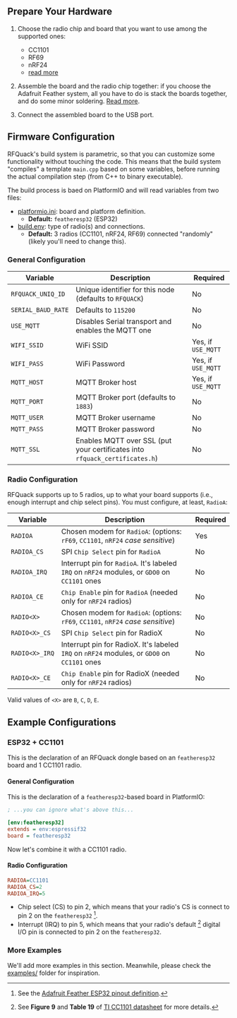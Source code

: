 ## Prepare Your Hardware

1. Choose the radio chip and board that you want to use among the supported ones:
    - CC1101
    - RF69
    - nRF24
    - [read more](../hardware/radios.md)

2. Assemble the board and the radio chip together: if you choose the Adafruit Feather system, all you have to do is stack the boards together, and do some minor soldering. [Read more](../hardware/boards.md).
3. Connect the assembled board to the USB port.

## Firmware Configuration

RFQuack's build system is parametric, so that you can customize some functionality without touching the code. This means that the build system "compiles" a template `main.cpp` based on some variables, before running the actual compilation step (from C++ to binary executable).

The build process is baed on PlatformIO and will read variables from two files:

- [platformio.ini](https://github.com/rfquack/RFQuack/blob/master/platformio.ini): board and platform definition.
    - **Default:** `featheresp32` (ESP32)
- [build.env](https://github.com/rfquack/RFQuack/blob/master/build.env): type of radio(s) and connections.
    - **Default:** 3 radios (CC1101, nRF24, RF69) connected "randomly" (likely you'll need to change this).

### General Configuration

| Variable         | Description                                                                 | Required           |
| ---------------- | --------------------------------------------------------------------------- | ------------------ |
| `RFQUACK_UNIQ_ID`  | Unique identifier for this node (defaults to `RFQUACK`)                     | No                 |
| `SERIAL_BAUD_RATE` | Defaults to `115200`                                                        | No                 |
| `USE_MQTT`         | Disables Serial transport and enables the MQTT one                          | No                 |
| `WIFI_SSID`        | WiFi SSID                                                                   | Yes, if `USE_MQTT` |
| `WIFI_PASS`        | WiFi Password                                                               | Yes, if `USE_MQTT` |
| `MQTT_HOST`        | MQTT Broker host                                                            | Yes, if `USE_MQTT` |
| `MQTT_PORT`        | MQTT Broker port (defaults to `1883`)                                       | No                 |
| `MQTT_USER`        | MQTT Broker username                                                        | No                 |
| `MQTT_PASS`        | MQTT Broker password                                                        | No                 |
| `MQTT_SSL`         | Enables MQTT over SSL (put your certificates into `rfquack_certificates.h`) | No                 |

### Radio Configuration

RFQuack supports up to 5 radios, up to what your board supports (i.e., enough interrupt and chip select pins). You must configure, at least, `RadioA`:

| Variable     | Description                                                                                 | Required         |
| ------------ | ------------------------------------------------------------------------------------------- | ---------------- |
| `RADIOA`     | Chosen modem for `RadioA`: (options: `rF69`, `CC1101`, `nRF24` *case sensitive*)              | Yes              |
| `RADIOA_CS`  | SPI `Chip Select` pin for `RadioA`                                                            | No               |
| `RADIOA_IRQ` | Interrupt pin for `RadioA`. It's labeled `IRQ` on `nRF24` modules, or `GDO0` on `CC1101` ones | No               |
| `RADIOA_CE`  | `Chip Enable` pin for `RadioA` (needed only for `nRF24` radios)                               | No               |
| `RADIO<X>`     | Chosen modem for `RadioA`: (options: `rF69`, `CC1101`, `nRF24` *case sensitive*)              | No              |
| `RADIO<X>_CS`  | SPI `Chip Select` pin for RadioX                                                            | No               |
| `RADIO<X>_IRQ` | Interrupt pin for RadioX. It's labeled `IRQ` on `nRF24` modules, or `GDO0` on `CC1101` ones | No               |
| `RADIO<X>_CE`  | `Chip Enable` pin for RadioX (needed only for `nRF24` radios)                               | No               |

Valid values of `<X>` are `B`, `C`, `D`, `E`.

## Example Configurations

### ESP32 + CC1101

This is the declaration of an RFQuack dongle based on an `featheresp32` board and 1 CC1101 radio.

#### General Configuration

This is the declaration of a `featheresp32`-based board in PlatformIO:

``` INI title="platformio.ini"
; ...you can ignore what's above this...

[env:featheresp32]
extends = env:espressif32
board = featheresp32

```

Now let's combine it with a CC1101 radio.

#### Radio Configuration

``` INI title="build.env"
RADIOA=CC1101
RADIOA_CS=2
RADIOA_IRQ=5
```

- Chip select (CS) to pin 2, which means that your radio's CS is connect to pin 2 on the `featheresp32` [^featheresp32_pinout].
- Interrupt (IRQ) to pin 5, which means that your radio's default [^default_gdo] digital I/O pin is connected to pin 2 on the `featheresp32`.

[^featheresp32_pinout]: See the [Adafruit Feather ESP32 pinout definition](https://learn.adafruit.com/adafruit-huzzah32-esp32-feather/pinouts).
[^default_gdo]: See **Figure 9** and **Table 19** of [TI CC1101 datasheet](../datasheets/CC1101/CC1101.pdf) for more details.

### More Examples

We'll add more examples in this section. Meanwhile, please check the [examples/](https://github.com/rfquack/RFQuack/tree/master/examples) folder for inspiration.
